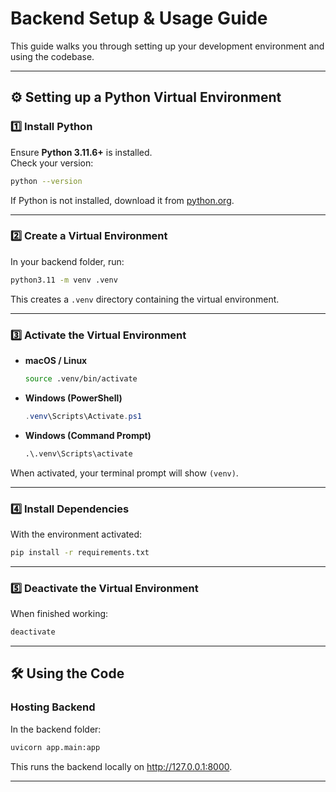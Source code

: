 # Backend Setup & Usage Guide

This guide walks you through setting up your development environment and using the codebase.

---

## ⚙️ Setting up a Python Virtual Environment

### 1️⃣ Install Python
Ensure **Python 3.11.6+** is installed.  
Check your version:

```bash
python --version
```

If Python is not installed, download it from [python.org](https://www.python.org/downloads/).

---

### 2️⃣ Create a Virtual Environment
In your backend folder, run:

```bash
python3.11 -m venv .venv
```

This creates a `.venv` directory containing the virtual environment.

---

### 3️⃣ Activate the Virtual Environment

- **macOS / Linux**
  ```bash
  source .venv/bin/activate
  ```

- **Windows (PowerShell)**
  ```powershell
  .venv\Scripts\Activate.ps1
  ```

- **Windows (Command Prompt)**
  ```cmd
  .\.venv\Scripts\activate
  ```

When activated, your terminal prompt will show `(venv)`.

---

### 4️⃣ Install Dependencies
With the environment activated:

```bash
pip install -r requirements.txt
```

---

### 5️⃣ Deactivate the Virtual Environment
When finished working:

```bash
deactivate
```

---

## 🛠️ Using the Code

### Hosting Backend

In the backend folder:

```bash
uvicorn app.main:app
```

This runs the backend locally on http://127.0.0.1:8000.

---